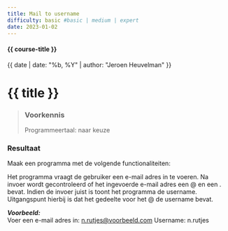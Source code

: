 ```yaml
---
title: Mail to username
difficulty: basic #basic | medium | expert
date: 2023-01-02
---
```


#### {{ course-title }}
{{ date | date: "%b, %Y" | author: "Jeroen Heuvelman" }}


# {{ title }}

> ### Voorkennis
> Programmeertaal: naar keuze

### Resultaat
Maak een programma met de volgende functionaliteiten:

Het programma vraagt de gebruiker een e-mail adres in te voeren. Na
invoer wordt gecontroleerd of het ingevoerde e-mail adres een @ en een .
bevat. Indien de invoer juist is toont het programma de username.
Uitgangspunt hierbij is dat het gedeelte voor het @ de username bevat.

***Voorbeeld:***  
Voer een e-mail adres in: n.rutjes@voorbeeld.com Username: n.rutjes
